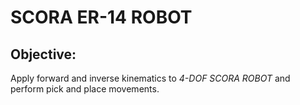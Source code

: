 # SCORA ER-14 ROBOT
## Objective:

Apply forward and inverse kinematics to *4-DOF SCORA ROBOT* and perform pick and place movements.

